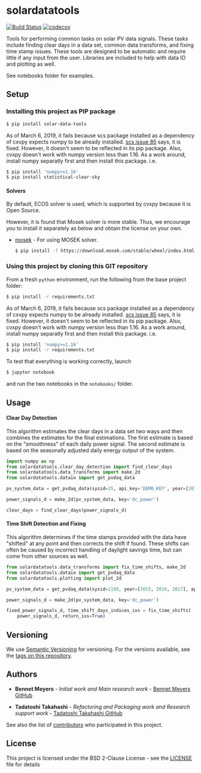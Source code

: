 # solardatatools

[![Build Status](https://travis-ci.com/tadatoshi/solar-data-tools.svg?branch=development)](https://travis-ci.com/tadatoshi/solar-data-tools)
[![codecov](https://codecov.io/gh/tadatoshi/solar-data-tools/branch/development/graph/badge.svg)](https://codecov.io/gh/tadatoshi/solar-data-tools)

Tools for performing common tasks on solar PV data signals. These tasks include finding clear days in
a data set, common data transforms, and fixing time stamp issues. These tools are designed to be
automatic and require little if any input from the user. Libraries are included to help with data IO
and plotting as well.  

See notebooks folder for examples.

## Setup

### Installing this project as PIP package

```sh
$ pip install solar-data-tools
```

As of March 6, 2019, it fails because scs package installed as a dependency of cxvpy expects numpy to be already installed.
[scs issue 85](https://github.com/cvxgrp/scs/issues/85) says, it is fixed.
However, it doesn't seem to be reflected in its pip package.
Also, cvxpy doesn't work with numpy version less than 1.16.
As a work around, install numpy separatly first and then install this package.
i.e.
```sh
$ pip install 'numpy>=1.16'
$ pip install statistical-clear-sky
```

#### Solvers

By default, ECOS solver is used, which is supported by cvxpy because it is Open Source.

However, it is found that Mosek solver is more stable. Thus, we encourage you to install it separately as below and obtain the license on your own.

* [mosek](https://www.mosek.com/resources/getting-started/) - For using MOSEK solver.

    ```sh
    $ pip install -f https://download.mosek.com/stable/wheel/index.html Mosek
    ```

### Using this project by cloning this GIT repository

From a fresh `python` environment, run the following from the base project folder:

```bash
$ pip install -r requirements.txt
```

As of March 6, 2019, it fails because scs package installed as a dependency of cxvpy expects numpy to be already installed.
[scs issue 85](https://github.com/cvxgrp/scs/issues/85) says, it is fixed.
However, it doesn't seem to be reflected in its pip package.
Also, cvxpy doesn't work with numpy version less than 1.16.
As a work around, install numpy separatly first and then install this package.
i.e.
```bash
$ pip install 'numpy>=1.16'
$ pip install -r requirements.txt
```

To test that everything is working correctly, launch

```bash
$ jupyter notebook
```

and run the two notebooks in the `notebooks/` folder.

## Usage

#### Clear Day Detection

This algorithm estimates the clear days in a data set two ways and then combines the estimates for the final estimations. The first estimate is based on the "smoothness" of each daily power signal. The second estimate is based on the seasonally adjusted daily energy output of the system.

```python
import numpy as np
from solardatatools.clear_day_detection import find_clear_days
from solardatatools.data_transforms import make_2d
from solardatatools.dataio import get_pvdaq_data

pv_system_data = get_pvdaq_data(sysid=35, api_key='DEMO_KEY', year=[2011, 2012, 2013])

power_signals_d = make_2d(pv_system_data, key='dc_power')

clear_days = find_clear_days(power_signals_d)
```

#### Time Shift Detection and Fixing

This algorithm determines if the time stamps provided with the data have "shifted" at any point and then corrects the shift if found. These shifts can often be caused by incorrect handling of daylight savings time, but can come from other sources as well.

```python
from solardatatools.data_transforms import fix_time_shifts, make_2d
from solardatatools.dataio import get_pvdaq_data
from solardatatools.plotting import plot_2d

pv_system_data = get_pvdaq_data(sysid=1199, year=[2015, 2016, 2017], api_key='DEMO_KEY')

power_signals_d = make_2d(pv_system_data, key='dc_power')

fixed_power_signals_d, time_shift_days_indices_ixs = fix_time_shifts(
    power_signals_d, return_ixs=True)
```

## Versioning

We use [Semantic Versioning](http://semver.org/) for versioning. For the versions available, see the [tags on this repository](https://github.com/bmeyers/solar-data-tools/tags).

## Authors

* **Bennet Meyers** - *Initial work and Main research work* - [Bennet Meyers GitHub](https://github.com/bmeyers)

* **Tadatoshi Takahashi** - *Refactoring and Packaging work and Research support work* - [Tadatoshi Takahashi GitHub](https://github.com/tadatoshi)

See also the list of [contributors](https://github.com/bmeyers/solar-data-tools/contributors) who participated in this project.

## License

This project is licensed under the BSD 2-Clause License - see the [LICENSE](LICENSE) file for details
